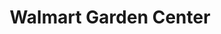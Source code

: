 ---
title: "Walmart Garden Center"
url: /orland-hills/walmart-garden-center/
shop: garden centre
---